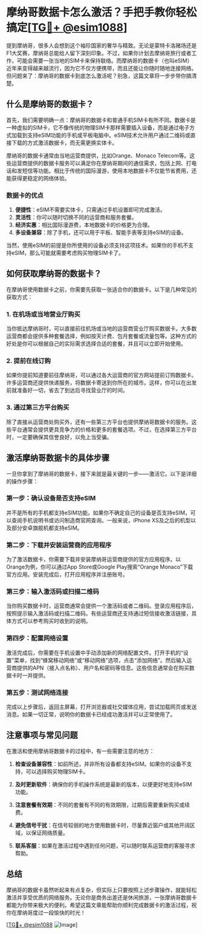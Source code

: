 # 摩纳哥数据卡怎么激活？手把手教你轻松搞定[[TG💪+ @esim1088](https://t.me/s/esim1088)]

提到摩纳哥，很多人会想到这个袖珍国家的奢华与精致。无论是蒙特卡洛赌场还是F1大奖赛，摩纳哥总能给人留下深刻印象。不过，如果你计划去摩纳哥旅行或者工作，可能会需要一张当地的SIM卡来保持联络。而摩纳哥的数据卡（也叫eSIM）近年来变得越来越流行，因为它不仅方便携带，而且还能让你随时随地连接网络。但问题来了：摩纳哥的数据卡到底怎么激活呢？别急，这篇文章将一步步带你搞清楚。

## 什么是摩纳哥的数据卡？

首先，我们需要明确一点：摩纳哥的数据卡和普通手机SIM卡有所不同。数据卡是一种虚拟的SIM卡，它不像传统的物理SIM卡那样需要插入设备，而是通过电子方式加载到支持eSIM功能的手机或平板电脑中。eSIM技术允许用户通过二维码或直接下载的方式激活数据卡，而无需更换实体卡。

摩纳哥的数据卡通常由当地运营商提供，比如Orange、Monaco Telecom等。这些运营商提供的数据卡服务可以满足你在摩纳哥期间的通信需求，包括上网、打电话和发短信等功能。相比于传统的国际漫游，使用本地数据卡不仅能节省费用，还能获得更稳定的网络体验。

### 数据卡的优点

1. **便捷性**：eSIM不需要实体卡，只需通过手机设置即可完成激活。
2. **灵活性**：你可以随时切换不同的运营商和服务套餐。
3. **经济实惠**：相比国际漫游费，本地数据卡的价格更为合理。
4. **多设备兼容**：除了手机，还可以用于平板、智能手表等支持eSIM的设备。

当然，使用eSIM的前提是你所使用的设备必须支持这项技术。如果你的手机不支持eSIM，那么可能就需要考虑购买物理SIM卡了。

## 如何获取摩纳哥的数据卡？

在摩纳哥使用数据卡之前，你需要先获取一张适合你的数据卡。以下是几种常见的获取方式：

### 1. 在机场或当地营业厅购买

当你抵达摩纳哥时，可以直接前往机场或当地的运营商营业厅购买数据卡。大多数运营商都会提供多种套餐选择，例如按天计费、包月套餐或流量包等。这种方式的好处是你可以根据自己的实际需求选择合适的套餐，并且可以立即开始使用。

### 2. 提前在线订购

如果你提前知道要前往摩纳哥，可以通过各大运营商的官方网站提前订购数据卡。许多运营商还提供快递服务，将数据卡寄送到你所在的城市。这样，你可以在出发前就准备好一切，省去了到达后寻找营业厅的时间。

### 3. 通过第三方平台购买

除了直接从运营商处购买外，还有一些第三方平台也提供摩纳哥数据卡的服务。这些平台通常会提供更具竞争力的价格和更多的套餐选项。不过，在选择第三方平台时，一定要确保其信誉良好，以免上当受骗。

## 激活摩纳哥数据卡的具体步骤

一旦你拿到了摩纳哥的数据卡，接下来就是最关键的一步——激活它。以下是详细的操作步骤：

### 第一步：确认设备是否支持eSIM

并不是所有的手机都支持eSIM功能。如果你不确定自己的设备是否支持eSIM，可以查阅手机说明书或访问制造商官网查询。一般来说，iPhone XS及之后的机型以及部分安卓旗舰机都支持eSIM。

### 第二步：下载并安装运营商的应用程序

为了激活数据卡，你需要下载并安装摩纳哥运营商提供的官方应用程序。以Orange为例，你可以通过App Store或Google Play搜索“Orange Monaco”下载官方应用。安装完成后，打开应用程序并注册账号。

### 第三步：输入激活码或扫描二维码

当你购买数据卡时，运营商通常会提供一个激活码或者二维码。登录应用程序后，按照提示输入激活码或扫描二维码。有些运营商还支持通过短信接收激活链接，具体方式可以参考购买时收到的说明。

### 第四步：配置网络设置

激活完成后，你需要在手机设置中手动添加新的网络配置文件。打开手机的“设置”菜单，找到“蜂窝移动网络”或“移动网络”选项，点击“添加网络”。然后输入运营商提供的APN（接入点名称）、用户名和密码等信息。这些信息通常会在购买数据卡时一并提供。

### 第五步：测试网络连接

完成以上步骤后，返回主屏幕，打开浏览器或社交媒体应用，尝试加载网页或发送消息。如果一切正常，说明你的数据卡已经成功激活并可以正常使用了。

## 注意事项与常见问题

在激活和使用摩纳哥数据卡的过程中，有一些需要注意的地方：

1. **检查设备兼容性**：如前所述，并非所有设备都支持eSIM。如果你的设备不支持，可以选择购买物理SIM卡。

2. **及时更新软件**：确保你的手机操作系统是最新的版本，以便更好地支持eSIM功能。

3. **注意套餐有效期**：不同的套餐有不同的有效期限，过期后需要重新购买或续费。

4. **避免信号干扰**：在信号较弱的地方使用数据卡时，尽量靠近窗户或其他开阔区域，以保证网络质量。

5. **联系客服**：如果在激活过程中遇到任何问题，可以随时联系运营商的客服寻求帮助。

## 总结

摩纳哥的数据卡虽然听起来有点复杂，但实际上只要按照上述步骤操作，就能轻松激活并享受优质的网络服务。无论你是商务出差还是休闲旅游，一张摩纳哥数据卡都能为你带来极大的便利。希望这篇文章能帮助你顺利完成数据卡的激活过程，祝你在摩纳哥度过一段愉快的时光！

[[TG💪+ @esim1088](https://t.me/s/esim1088) ![Image](https://i.postimg.cc/4NQfJmqS/Snipaste-2025-05-13-00-14-12.png)]